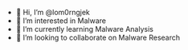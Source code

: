 - 👋 Hi, I’m @lom0rngjek
- 👀 I’m interested in Malware
- 🌱 I’m currently learning Malware Analysis
- 💞️ I’m looking to collaborate on Malware Research
<!--- - 📫 How to reach me ... --->

<!---
lom0rngjek/lom0rngjek is a ✨ special ✨ repository because its `README.md` (this file) appears on your GitHub profile.
You can click the Preview link to take a look at your changes.
--->
